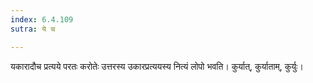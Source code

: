 ```yaml
---
index: 6.4.109
sutra: ये च

---
```

यकारादौच प्रत्यये परतः करोतेः उत्तरस्य उकारप्रत्ययस्य नित्यं लोपो भवति। कुर्यात्, कुर्याताम्, कुर्युः।